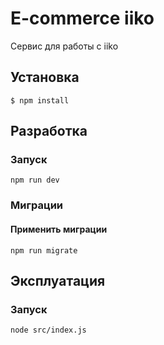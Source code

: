 # E-commerce iiko
Сервис для работы с iiko

## Установка

`$ npm install`

## Разработка
### Запуск
```
npm run dev
```

### Миграции
#### Применить миграции
```
npm run migrate
```

## Эксплуатация
### Запуск
```
node src/index.js
```
